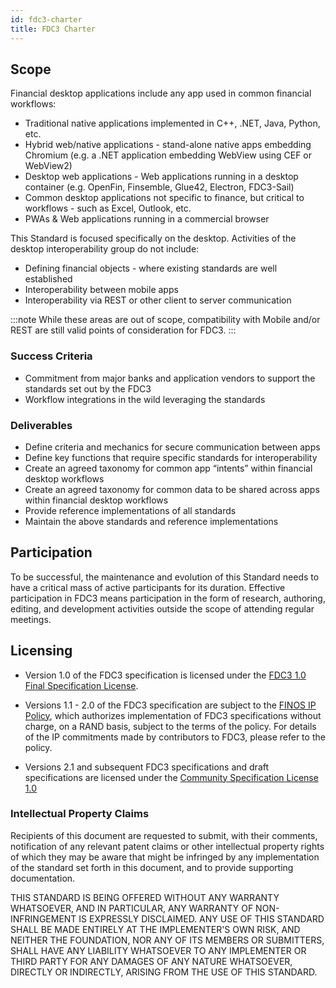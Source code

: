 ```yaml
---
id: fdc3-charter
title: FDC3 Charter
---
```


## Scope

Financial desktop applications include any app used in common financial workflows:

- Traditional native applications implemented in C++, .NET, Java, Python, etc.
- Hybrid web/native applications - stand-alone native apps embedding Chromium (e.g. a .NET application embedding WebView using CEF or WebView2)
- Desktop web applications - Web applications running in a desktop container (e.g. OpenFin, Finsemble, Glue42, Electron, FDC3-Sail)
- Common desktop applications not specific to finance, but critical to workflows - such as Excel, Outlook, etc.
- PWAs & Web applications running in a commercial browser

This Standard is focused specifically on the desktop.  Activities of the desktop interoperability group do not include:

- Defining financial objects - where existing standards are well established
- Interoperability between mobile apps
- Interoperability via REST or other client to server communication

:::note
While these areas are out of scope, compatibility with Mobile and/or REST are still valid points of consideration for FDC3.
:::

### Success Criteria

- Commitment from major banks and application vendors to support the standards set out by the FDC3
- Workflow integrations in the wild leveraging the standards

### Deliverables

- Define criteria and mechanics for secure communication between apps
- Define key functions that require specific standards for interoperability
- Create an agreed taxonomy for common app “intents” within financial desktop workflows
- Create an agreed taxonomy for common data to be shared across apps within financial desktop workflows
- Provide reference implementations of all standards
- Maintain the above standards and reference implementations

## Participation

To be successful, the maintenance and evolution of this Standard needs to have a critical mass of active participants for its duration. Effective participation in FDC3 means participation in the form of research, authoring, editing, and development activities outside the scope of attending regular meetings.

## Licensing

 - Version 1.0 of the FDC3 specification is licensed under the [FDC3 1.0 Final Specification License](https://github.com/finos/FDC3/blob/17892008c26a73ff1fd9f6e40ceb8c8bfd58c610/PATENTS-FDC3-1.0.md).

 - Versions 1.1 - 2.0 of the FDC3 specification are subject to the [FINOS IP Policy](https://github.com/finos/community/blob/master/website/static/governance-docs/IP-Policy.pdf), which authorizes implementation of FDC3 specifications without charge, on a RAND basis, subject to the terms of the policy. For details of the IP commitments made by contributors to FDC3, please refer to the policy.
 
 - Versions 2.1 and subsequent FDC3 specifications and draft specifications are licensed under the [Community Specification License 1.0](https://github.com/finos/FDC3/blob/45ca765e5ff9a44a1fa5437eb70cf876bf4898aa/LICENSE)

### Intellectual Property Claims

Recipients of this document are requested to submit, with their comments, notification of
any relevant patent claims or other intellectual property rights of which they may be aware that
might be infringed by any implementation of the standard set forth in this document, and to provide
supporting documentation.

THIS STANDARD IS BEING OFFERED WITHOUT ANY WARRANTY
WHATSOEVER, AND IN PARTICULAR, ANY WARRANTY OF NON-INFRINGEMENT IS
EXPRESSLY DISCLAIMED. ANY USE OF THIS STANDARD SHALL BE MADE
ENTIRELY AT THE IMPLEMENTER'S OWN RISK, AND NEITHER THE FOUNDATION,
NOR ANY OF ITS MEMBERS OR SUBMITTERS, SHALL HAVE ANY LIABILITY
WHATSOEVER TO ANY IMPLEMENTER OR THIRD PARTY FOR ANY DAMAGES OF
ANY NATURE WHATSOEVER, DIRECTLY OR INDIRECTLY, ARISING FROM THE USE
OF THIS STANDARD.
